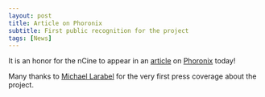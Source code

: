 ```yaml
---
layout: post
title: Article on Phoronix
subtitle: First public recognition for the project
tags: [News]
---
```


It is an honor for the nCine to appear in an [article](https://www.phoronix.com/scan.php?page=news_item&px=nCine-Game-Engine) on [Phoronix](https://www.phoronix.com/) today!

Many thanks to [Michael Larabel](https://michaellarabel.com/) for the very first press coverage about the project.
